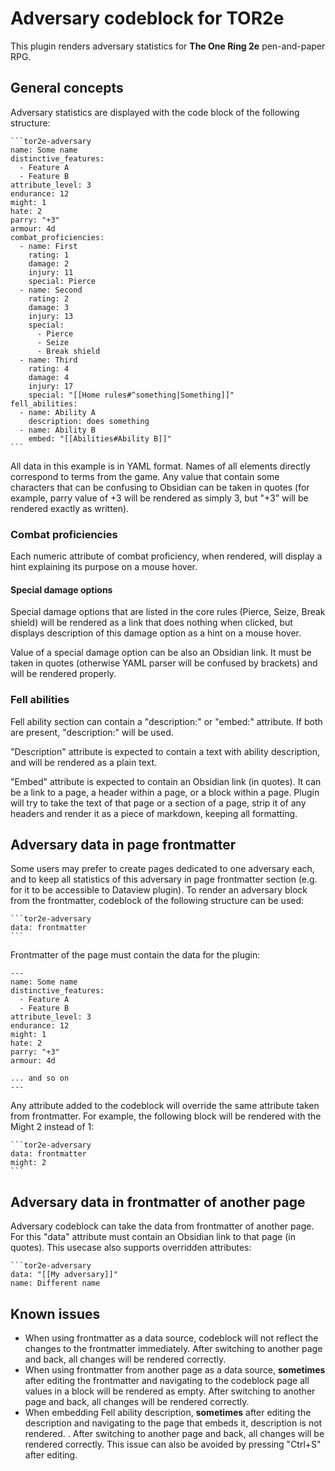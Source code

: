 # Adversary codeblock for TOR2e

This plugin renders adversary statistics for **The One Ring 2e** pen-and-paper RPG.

## General concepts

Adversary statistics are displayed with the code block of the following structure:

````
```tor2e-adversary
name: Some name
distinctive_features: 
  - Feature A
  - Feature B
attribute_level: 3
endurance: 12
might: 1
hate: 2
parry: "+3"
armour: 4d
combat_proficiencies:
  - name: First
    rating: 1 
    damage: 2
    injury: 11
    special: Pierce
  - name: Second
    rating: 2 
    damage: 3
    injury: 13
    special: 
      - Pierce
      - Seize
      - Break shield
  - name: Third
    rating: 4 
    damage: 4
    injury: 17
    special: "[[Home rules#^something|Something]]"
fell_abilities: 
  - name: Ability A
    description: does something 
  - name: Ability B
    embed: "[[Abilities#Ability B]]"
```
````

All data in this example is in YAML format. Names of all elements directly correspond to terms from the game. Any value that contain some characters that can be
confusing to Obsidian can be taken in quotes (for example, parry value of +3 will be rendered as simply 3, but "+3" will be rendered exactly as written).

### Combat proficiencies

Each numeric attribute of combat proficiency, when rendered, will display a hint explaining its purpose on a mouse hover.

#### Special damage options

Special damage options that are listed in the core rules (Pierce, Seize, Break shield) will be rendered as a link that does nothing when clicked, but displays description
of this damage option as a hint on a mouse hover.

Value of a special damage option can be also an Obsidian link. It must be taken in quotes (otherwise YAML parser will be confused by brackets) and will be rendered properly.

### Fell abilities

Fell ability section can contain a "description:" or "embed:" attribute. If both are present, "description:" will be used.

"Description" attribute is expected to contain a text with ability description, and will be rendered as a plain text.

"Embed" attribute is expected to contain an Obsidian link (in quotes). It can be a link to a page, a header within a page, or a block within a page. Plugin will try to take 
the text of that page or a section of a page, strip it of any headers and render it as a piece of markdown, keeping all formatting.  

## Adversary data in page frontmatter

Some users may prefer to create pages dedicated to one adversary each, and to keep all statistics of this adversary in page frontmatter section (e.g. for it to 
be accessible to Dataview plugin). To render an adversary block from the frontmatter, codeblock of the following structure can be used:

````
```tor2e-adversary
data: frontmatter
```
````

Frontmatter of the page must contain the data for the plugin:

````
---
name: Some name
distinctive_features: 
  - Feature A
  - Feature B
attribute_level: 3
endurance: 12
might: 1
hate: 2
parry: "+3"
armour: 4d

... and so on
---
````

Any attribute added to the codeblock will override the same attribute taken from frontmatter. For example, the following block will be rendered with the Might 2
instead of 1:

````
```tor2e-adversary
data: frontmatter
might: 2
```
````

## Adversary data in frontmatter of another page

Adversary codeblock can take the data from frontmatter of another page. For this "data" attribute must contain an Obsidian link to that page (in quotes). 
This usecase also supports overridden attributes:

````
```tor2e-adversary
data: "[[My adversary]]"
name: Different name
````

## Known issues

- When using frontmatter as a data source, codeblock will not reflect the changes to the frontmatter immediately. After switching to another page and back, all changes will be rendered correctly.
- When using frontmatter from another page as a data source, **sometimes** after editing the frontmatter and navigating to the codeblock page all values in a block will be rendered as empty. After switching to another page and back, all changes will be rendered correctly.
- When embedding Fell ability description, **sometimes** after editing the description and navigating to the page that embeds it, description is not rendered. . After switching to another page and back, all changes will be rendered correctly. This issue can also be avoided by pressing "Ctrl+S" after editing.
